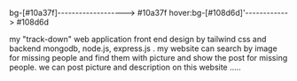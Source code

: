 bg-[#10a37f]------------------->   #10a37f
hover:bg-[#108d6d]'------------>   #108d6d




my "track-down" web application front end design by tailwind css and backend mongodb, node.js, express.js . my website can search by image for missing people and find them with picture and show the post for missing people. we can post picture and description on this website .....